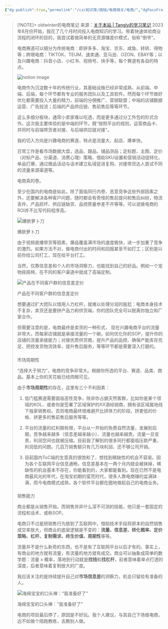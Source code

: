 ```yaml
---
{"dg-publish":true,"permalink":"/czc知识库/搞钱/电商相关/电商/","dgPassFrontmatter":true,"created":"2024-12-07T15:52:38.700+08:00","updated":"2024-12-08T11:39:22.409+08:00"}
---
```



> [!NOTE]+ oldwinter的电商笔记
> 来源：[关于本站 | Tangly的学习笔记](https://blog.tangly1024.com/about)
> 2023年8月份开始，我花了几个月时间投入电商知识的学习。带着快速体验商业流程的闭环的目的，我尝试着做简单的无货源赚差价模式，俗称“倒爷”。
> 
> 电商赛道可以细分为传统电商：即拼多多、淘宝、京东、咸鱼、转转、得物等；跨境电商：TIKTOK、TEUM、速卖通、亚马逊、OZON、EBAY等；以及兴趣电商：抖音小店、小红书、视频号、快手等，每个赛道有各自的特点。
> 
> ![notion image](https://www.notion.so/image/https%3A%2F%2Fprod-files-secure.s3.us-west-2.amazonaws.com%2F6c096b44-beb9-48ee-8f92-1efdde47f3a3%2Fa9d73d92-4348-4b46-ac72-9f7f7eeba9fd%2Fimage.png?table=block&id=133f93b9-208b-8015-83fd-cd000ca5afef&t=133f93b9-208b-8015-83fd-cd000ca5afef&width=587.1181030273438&cache=v2)
> 
> 电商作为沉淀数十年的传统行业，其基础设施已经非常成熟、从前端、中端、后端，每个环节都有专业的服务团队以及工具软件。然而每个环节做好优化都需要投入大量的精力，前端的分佣推广、营销联盟；中端的店铺数据运营、广告投流；后端的产品供应链、售前售后等等环节。
> 
> 这么多细分板块，通常小卖家难以吃透，而是更多通过分工外包的形式合作。这次我主要体验的是中端的环节，既“按照平台的规则，运营商品卡、并同时与前端带货者对接、与后端供应链对接”。
> 
> 我的切入方向是兴趣电商的赛道，特点是流量大、起店、爆单快。
> 
> 日常工作是看市场数据大盘，选品、跟品、铺品测品；定标题、主图、定价（对标产品、分渠道、消费心理）策略、借助SKU设置和营销活动促转化、单品打爆，通过赠品活动与话术建立私域促进复购、对接带货达人尝试不同的流量来源渠道等。
> 
> 电商真的卷。
> 
> 至少在国内的电商是如此，除了面临同行内卷、恶意竞争这些外部因素之外，还要解决各种客户问题、随时都会有奇怪的售前提问和售后纠纷，物流丢件、产品损坏、供应链缺货、品控质量参差不齐等等。可以说做电商的ROI并不比写代码程序高。
> 
> ![爆款萝卜刀](https://www.notion.so/image/https%3A%2F%2Fprod-files-secure.s3.us-west-2.amazonaws.com%2F6c096b44-beb9-48ee-8f92-1efdde47f3a3%2Feaf8b0f6-cf3a-4ed2-b615-a0669fb4c70f%2FUntitled.png?table=block&id=74ded77d-8a90-4d8c-9e34-a7e3ff4859be&t=74ded77d-8a90-4d8c-9e34-a7e3ff4859be&width=192&cache=v2)
> 
> 爆款萝卜刀
> 
> 由于视频直播带货等因素，爆品覆盖满市场的速度极快，进一步加重了竞争的激烈。如果方法不对，做电商付出的时间和回报甚至不如打工；区别是以前你给公司打工，现在给平台打工。
> 
> 当然，仅靠信息差和个人的市场洞察力，也能找到自己的好品。例如一个宠物摇摇椅，在不同的客户渠道中就成了高端定制。
> 
> ![产品在不同客户群的信息差定价](https://www.notion.so/image/https%3A%2F%2Fprod-files-secure.s3.us-west-2.amazonaws.com%2F6c096b44-beb9-48ee-8f92-1efdde47f3a3%2F24a08449-f5cf-485d-bbea-fe727a87824f%2FUntitled.png?table=block&id=7fbbdaac-d0e1-4130-a4a1-fbed20a049ba&t=7fbbdaac-d0e1-4130-a4a1-fbed20a049ba&width=288&cache=v2)
> 
> 产品在不同客户群的信息差定价
> 
> 想要通过扩大团队以借用人力杠杆，就难以处理分润的尴尬：电商本身技术不复杂，卖货还是要拼产品力和供货端，你的团队完全可以脱离你独立和厂家合作。
> 
> 但需要注意的是，电商最终是卖货的一种形式， 现在兴趣电商平台的流量非常大，而每家店铺就是承接流量的一个碗，如何优化你的SOP，提升你的店铺的流量承接能力；对接优质供货商，提升产品的品控、确保产能库存充足、把控发货物流效率，提升售后服务，等等环节都是需要深入打磨的。
> 
> ### 
> 
> [](https://blog.tangly1024.com/about#8a4e74013f7d454dadb8bb5ff57a76ff "市场周期性")市场周期性
> 
> “选择大于努力”，电商的竞争非常大。根据你所选的平台、赛道、品类、商品，基本上你的天花板已经肉眼可见。
> 
> 由于**市场周期性**的存在，这里有三个不利因素：
> 
> 1. 低门槛赛道需要面临恶性竞争，除非你占据天然客群，比如你是某个领域的KOL、或者你是签署了区域保护的XX酒经销商，拥有该区域属地线下独家销售权。否则电商最终很难避开比拼体力的阶段，拼更低的价格、拼更多的售前售后服务等等。
> 
> 2. 平台的流量的红利期有限，平台从一开始的免费自然流量，发展到后期，竞争越来越多（信息差越来越小）、流量也越来越贵。流量一旦变贵，利润空间也就被压缩。目前我了解到的很多同行都面临压款严重，利润低的问题。几百万销售额只有几万块利润、还不够公司开销。
> 
> 3. 目前国内ToC端的生意真的很饱和了，想找到稀缺性的机会不容易。因为各个互联网平台信息通畅，信息差基本在一两个月内就会被抹掉，稀缺性的机会基本不存在，你能看到的，大家都能看到。现在已然不是电商最风光的年代，在淘宝初期的蛮荒时代，很多人靠电商赚的盆满钵满，而今电商模式成熟，各个软件平台都在圈地做起自己的电商业务。
> 
> ### 
> 
> [](https://blog.tangly1024.com/about#4003d7710e074b89b799782accc10a26 "销售能力")销售能力
> 
> 商业都是从销售开始，而销售并非什么深不可测的技能，他只是一套固定的流程和话术、或称SOP。
> 
> 电商只不过是把销售行为放到了互联网中，借助技术手段将原本的自然销售成交率放大，但商业的底层逻辑是不变的：**流量、信息差、转化概率、定价策略、杠杆、复制需求、终生价值、周期性**等等。
> 
> 流量并不是什么新奇的东西，也不是有了互联网平台以后才有的。事实上，有商业的地方就有流量，有流量的地方就有成交。商业可以抽象成简单的数学题：流量 x 概率，落地到行动就是**找钱**和**找杠杆**，前者意味着单点打透的深度，后者意味着复制放大的广度。
> 
> 我应该关注的是持续提升自己对**市场信息差**的洞察力，机会只留给有准备的人。
> 
> ![海绵宝宝的口头禅：“我准备好了”](https://www.notion.so/image/https%3A%2F%2Fprod-files-secure.s3.us-west-2.amazonaws.com%2F6c096b44-beb9-48ee-8f92-1efdde47f3a3%2Fed4072c6-bec7-4c25-88dc-00315fcd4ea6%2Feaf81a4c510fd9f9d72abf7e737fc32a2834349b0ed3.gif?table=block&id=60ea8954-b33e-4cb4-8a15-ae47c59e4767&t=60ea8954-b33e-4cb4-8a15-ae47c59e4767&width=192&cache=v2)
> 
> 海绵宝宝的口头禅：“我准备好了”
> 
> 电商的项目最后停了，原因是不好玩。我个人建议，与其自己下场做电商，远不如做个陪跑教练，去教别人做。